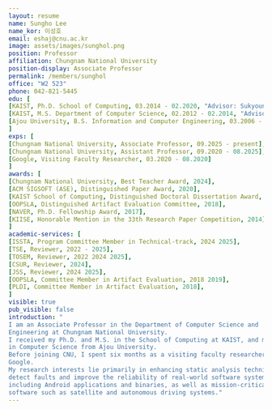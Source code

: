```yaml
---
layout: resume
name: Sungho Lee
name_kor: 이성호
email: eshaj@cnu.ac.kr
image: assets/images/sunghol.png
position: Professor
affiliation: Chungnam National University
position-display: Associate Professor
permalink: /members/sunghol
office: "W2 523"
phone: 042-821-5445
edu: [
[KAIST, Ph.D. School of Computing, 03.2014 - 02.2020, "Advisor: Sukyoung Ryu"],
[KAIST, M.S. Department of Computer Science, 02.2012 - 02.2014, "Advisor: Taisook Han"],
[Ajou University, B.S. Information and Computer Engineering, 03.2006 - 02.2012]
]
exps: [
[Chungnam National University, Associate Professor, 09.2025 - present],
[Chungnam National University, Assistant Professor, 09.2020 - 08.2025],
[Google, Visiting Faculty Researcher, 03.2020 - 08.2020]
]
awards: [
[Chungnam National University, Best Teacher Award, 2024],
[ACM SIGSOFT (ASE), Distinguished Paper Award, 2020],
[KAIST School of Computing, Distinguished Doctoral Dissertation Award, 2020],
[OOPSLA, Distinguished Artifact Evaluation Committee, 2018],
[NAVER, Ph.D. Fellowship Award, 2017],
[KIISE, Honorable Mention in the 33th Research Paper Competition, 2014],
]
academic-services: [
[ISSTA, Program Committee Member in Technical-track, 2024 2025],
[TSE, Reviewer, 2022 - 2025],
[TOSEM, Reviewer, 2022 2024 2025],
[CSUR, Reviewer, 2024],
[JSS, Reviewer, 2024 2025],
[OOPSLA, Committee Member in Artifact Evaluation, 2018 2019],
[PLDI, Committee Member in Artifact Evaluation, 2018],
]
visible: true
pub_visible: false
introduction: "
I am an Associate Professor in the Department of Computer Science and
Engineering at Chungnam National University. 
I received my Ph.D. and M.S. in the School of Computing at KAIST, and my B.S.
in Computer Science from Ajou University. 
Before joining CNU, I spent six months as a visiting faculty researcher at
Google.
My research interests lie primarily in enhancing static analysis techniques to
detect faults and improve the reliability of real-world software systems,
including Android applications and binaries, as well as mission-critical
software such as satellite and autonomous driving systems."
---
```




